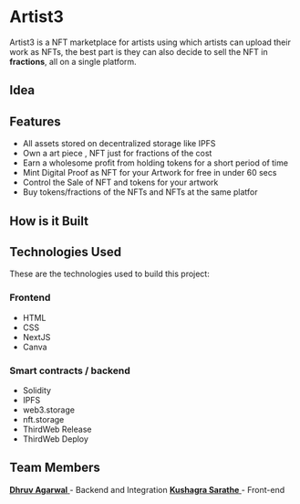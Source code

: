 # Artist3

Artist3 is a NFT marketplace for artists using which artists can upload their work as NFTs, the best part is they can also decide to sell the NFT in **fractions**, all on a single platform.

## Idea


## Features

* All assets stored on decentralized storage like IPFS
* Own a art piece , NFT just for fractions of the cost
* Earn a wholesome profit from holding tokens for a short period of time
* Mint Digital Proof as NFT for your Artwork for free in under 60 secs
* Control the Sale of NFT and tokens for your artwork
* Buy tokens/fractions of the NFTs and NFTs at the same platfor

## How is it Built


## Technologies Used
These are the technologies used to build this project:

### Frontend
- HTML
- CSS
- NextJS
- Canva

### Smart contracts / backend
- Solidity
- IPFS
- web3.storage
- nft.storage
- ThirdWeb Release 
- ThirdWeb Deploy

## Team Members
[**Dhruv Agarwal** ](https://twitter.com/0xdhruva)- Backend and Integration
[**Kushagra Sarathe** ](https://twitter.com/kushagrasarathe) - Front-end

